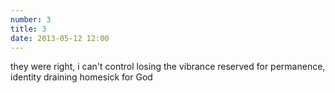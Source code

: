 ```yaml
---
number: 3
title: 3
date: 2013-05-12 12:00
---
```


they were right, i can't control
losing the vibrance reserved for
permanence, identity draining
homesick for God